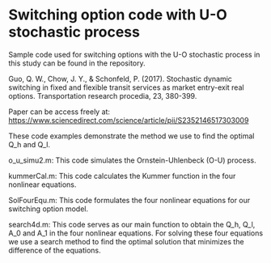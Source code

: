 # Switching option code with U-O stochastic process

Sample code used for switching options with the U-O stochastic process in this study can be found in the repository. 

Guo, Q. W., Chow, J. Y., & Schonfeld, P. (2017). Stochastic dynamic switching in fixed and flexible transit services as market entry-exit real options. Transportation research procedia, 23, 380-399.

Paper can be access freely at: https://www.sciencedirect.com/science/article/pii/S2352146517303009

These code examples demonstrate the method we use to find the optimal Q_h and Q_l.

o_u_simu2.m:
This code simulates the Ornstein-Uhlenbeck (O-U) process.

kummerCal.m:
This code calculates the Kummer function in the four nonlinear equations.

SolFourEqu.m:
This code formulates the four nonlinear equations for our switching option model.

search4d.m:
This code serves as our main function to obtain the Q_h, Q_l, A_0 and A_1 in the four nonlinear equations. For solving these four equations we use a search method to find the optimal solution that minimizes the difference of the equations.


